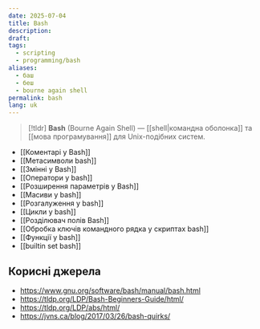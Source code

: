 ```yaml
---
date: 2025-07-04
title: Bash
description: 
draft: 
tags:
  - scripting
  - programming/bash
aliases:
  - баш
  - беш
  - bourne again shell
permalink: bash
lang: uk
---
```

	
> [!tldr]
> **Bash** (Bourne Again Shell) — [[shell|командна оболонка]] та [[мова програмування]] для Unix-подібних систем.

- [[Коментарі у Bash]]
- [[Метасимволи bash]]
- [[Змінні у Bash]]
- [[Оператори у bash]]
- [[Розширення параметрів у Bash]]
- [[Масиви у bash]]
- [[Розгалуження у bash]]
- [[Цикли у bash]]
- [[Розділювач полів Bash]]
- [[Обробка ключів командного рядка у скриптах bash]]
- [[Функції у bash]]
- [[builtin set bash]]

## Корисні джерела

- https://www.gnu.org/software/bash/manual/bash.html
- https://tldp.org/LDP/Bash-Beginners-Guide/html/
- https://tldp.org/LDP/abs/html/
- https://jvns.ca/blog/2017/03/26/bash-quirks/